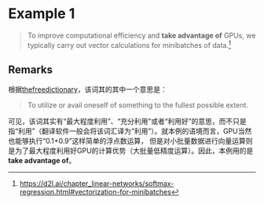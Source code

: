 # Example 1

> To improve computational efficiency and **take advantage of** GPUs, we typically carry out vector calculations for minibatches of data.[^1]

## Remarks
根据[thefreedictionary](https://idioms.thefreedictionary.com/take+advantage+of)，该词其的其中一个意思是：
> To utilize or avail oneself of something to the fullest possible extent.

可见，该词其实有“最大程度利用”、“充分利用”或者“利用好”的意思，而不只是指“利用”（翻译软件一般会将该词汇译为“利用”）。就本例的语境而言，GPU当然也能够执行“0.1+0.9”这样简单的浮点数运算，
但是对小批量数据进行向量运算则是为了最大程度利用好GPU的计算优势（大批量低精度运算）。因此，本例用的是**take advantage of**。
 
 
 [^1]: https://d2l.ai/chapter_linear-networks/softmax-regression.html#vectorization-for-minibatches
